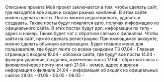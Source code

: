 Описание проекта
Мой проект заключается в том, чтобы сделать сайт, где находятся все акции и скидки разных компаний. В
этом сайте можно сделать посты. Посты можно редактировать, удалять и создавать. Также посты будут появлятся авто. получая информацию из официального сайта. В этих постах будут доп. информации по типу - адрес и номер. Также будет чат с обратной связью с филиалом.
Чтобы зайти на сайт, нужно сделать регистрацию. При имеющимся аккаунте, можно сделать обычную авторизацию.
Будет главное меню для пользователя, где будет лента со всеми скидками
ТЗ
07.04 - Главная страница с входом
10.04 - обложка сайта, где будут все посты
14.04 - функции удаление, создания, изменения поста
17.04 - обратная связь с филиалом(через почту или чат)
21.04 - номер, адрес и другая информация о филиале
24.04 - информация об акциях из официальных сайтов
28.04 -
01.05 -
05.05 -
08.05 -
